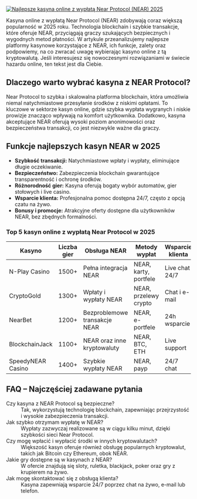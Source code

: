 [![Najlepsze kasyna online z wypłatą Near Protocol (NEAR) 2025](https://123-caf.pages.dev/gitsignup.png)](https://vrmoo.ru/Bt82HjjY)

<p>Kasyna online z wypłatą Near Protocol (NEAR) zdobywają coraz większą popularność w 2025 roku. Technologia blockchain i szybkie transakcje, które oferuje NEAR, przyciągają graczy szukających bezpiecznych i wygodnych metod płatności. W artykule przeanalizujemy najlepsze platformy kasynowe korzystające z NEAR, ich funkcje, zalety oraz podpowiemy, na co zwracać uwagę wybierając kasyno online z tą kryptowalutą. Jeśli interesujesz się nowoczesnymi rozwiązaniami w świecie hazardu online, ten tekst jest dla Ciebie.</p>  <h2>Dlaczego warto wybrać kasyna z NEAR Protocol?</h2> <p>Near Protocol to szybka i skalowalna platforma blockchain, która umożliwia niemal natychmiastowe przesyłanie środków z niskimi opłatami. To kluczowe w sektorze kasyn online, gdzie szybka wypłata wygranych i niskie prowizje znacząco wpływają na komfort użytkownika. Dodatkowo, kasyna akceptujące NEAR oferują wysoki poziom anonimowości oraz bezpieczeństwa transakcji, co jest niezwykle ważne dla graczy.</p>  <h2>Funkcje najlepszych kasyn NEAR w 2025</h2> <ul> <li><strong>Szybkość transakcji:</strong> Natychmiastowe wpłaty i wypłaty, eliminujące długie oczekiwanie.</li> <li><strong>Bezpieczeństwo:</strong> Zabezpieczenia blockchain gwarantujące transparentność i ochronę środków.</li> <li><strong>Różnorodność gier:</strong> Kasyna oferują bogaty wybór automatów, gier stołowych i live casino.</li> <li><strong>Wsparcie klienta:</strong> Profesjonalna pomoc dostępna 24/7, często z opcją czatu na żywo.</li> <li><strong>Bonusy i promocje:</strong> Atrakcyjne oferty dostępne dla użytkowników NEAR, bez zbędnych formalności.</li> </ul>  <h3>Top 5 kasyn online z wypłatą Near Protocol w 2025</h3> <table> <thead> <tr> <th>Kasyno</th> <th>Liczba gier</th> <th>Obsługa NEAR</th> <th>Metody wypłat</th> <th>Wsparcie klienta</th> </tr> </thead> <tbody> <tr> <td>N-Play Casino</td> <td>1500+</td> <td>Pełna integracja NEAR</td> <td>NEAR, karty, portfele</td> <td>Live chat 24/7</td> </tr> <tr> <td>CryptoGold</td> <td>1300+</td> <td>Wpłaty i wypłaty NEAR</td> <td>NEAR, przelewy crypto</td> <td>Chat i e-mail</td> </tr> <tr> <td>NearBet</td> <td>1200+</td> <td>Bezproblemowe transakcje NEAR</td> <td>NEAR, e-portfele</td> <td>24h wsparcie</td> </tr> <tr> <td>BlockchainJack</td> <td>1100+</td> <td>NEAR oraz inne kryptowaluty</td> <td>NEAR, BTC, ETH</td> <td>Live support</td> </tr> <tr> <td>SpeedyNEAR Casino</td> <td>1400+</td> <td>Szybkie wypłaty NEAR</td> <td>NEAR, payp</td> <td>24/7 chat</td> </tr> </tbody> </table>  <h2>FAQ – Najczęściej zadawane pytania</h2> <dl> <dt>Czy kasyna z NEAR Protocol są bezpieczne?</dt> <dd>Tak, wykorzystują technologię blockchain, zapewniając przejrzystość i wysokie zabezpieczenia transakcji.</dd>  <dt>Jak szybko otrzymam wypłatę w NEAR?</dt> <dd>Wypłaty zazwyczaj realizowane są w ciągu kilku minut, dzięki szybkości sieci Near Protocol.</dd>  <dt>Czy mogę wpłacić i wypłacić środki w innych kryptowalutach?</dt> <dd>Większość kasyn oferuje również obsługę popularnych kryptowalut, takich jak Bitcoin czy Ethereum, obok NEAR.</dd>  <dt>Jakie gry dostępne są w kasynach z NEAR?</dt> <dd>W ofercie znajdują się sloty, ruletka, blackjack, poker oraz gry z krupierem na żywo.</dd>  <dt>Jak mogę skontaktować się z obsługą klienta?</dt> <dd>Kasyna zapewniają wsparcie 24/7 poprzez chat na żywo, e-mail lub telefon.</dd> </dl>